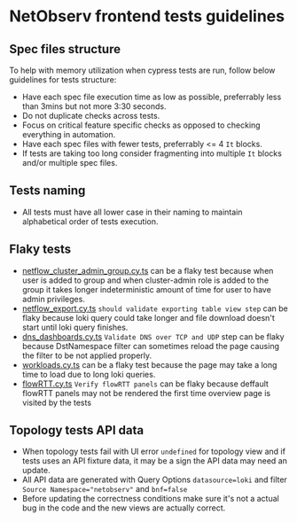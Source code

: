 # NetObserv frontend tests guidelines

## Spec files structure 
To help with memory utilization when cypress tests are run, follow below guidelines for tests structure:
- Have each spec file execution time as low as possible, preferrably less than 3mins but not more 3:30 seconds.
- Do not duplicate checks across tests.
- Focus on critical feature specific checks as opposed to checking everything in automation.
- Have each spec files with fewer tests, preferrably <= 4 `It` blocks.
- If tests are taking too long consider fragmenting into multiple `It` blocks and/or multiple spec files.

## Tests naming
- All tests must have all lower case in their naming to maintain alphabetical order of tests execution.

## Flaky tests
- [netflow_cluster_admin_group.cy.ts](netflow_cluster_admin_group.cy.ts) can be a flaky test because when user is added to group and when cluster-admin role is added to the group it takes longer indeterministic amount of time for user to have admin privileges.
- [netflow_export.cy.ts](netflow_export.cy.ts) `should validate exporting table view step` can be flaky because loki query could take longer and file download doesn't start until loki query finishes.
- [dns_dashboards.cy.ts](dns_dashboards.cy.ts) `Validate DNS over TCP and UDP` step can be flaky because DstNamespace filter can sometimes reload the page causing the filter to be not applied properly.
- [workloads.cy.ts](workloads.cy.ts) can be a flaky test because the page may take a long time to load due to long loki queries.
- [flowRTT.cy.ts](flowRTT.cy.ts) `Verify flowRTT panels` can be flaky because deffault flowRTT panels may not be rendered the first time overview page is visited by the tests

## Topology tests API data
- When topology tests fail with UI error `undefined` for topology view and if tests uses an API fixture data, it may be a sign the API data may need an update.
- All API data are generated with Query Options `datasource=loki` and filter `Source Namespace="netobserv"` and `bnf=false`
- Before updating the correctness conditions make sure it's not a actual bug in the code and the new views are actually correct.
